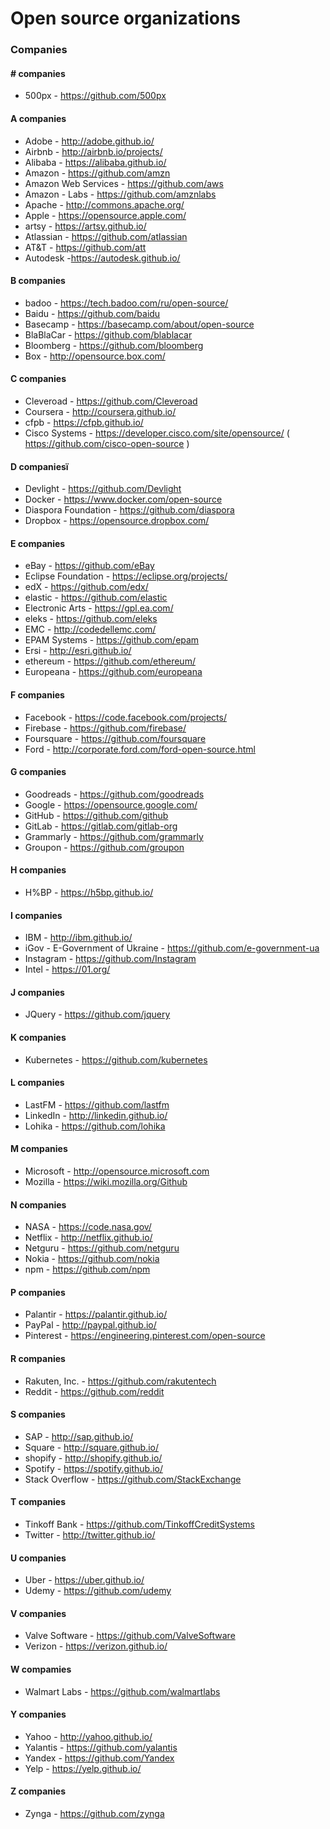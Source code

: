 # Open source organizations
### Companies

#### # companies
* 500px -  https://github.com/500px

#### A companies
* Adobe - http://adobe.github.io/
* Airbnb - http://airbnb.io/projects/
* Alibaba - https://alibaba.github.io/
* Amazon - https://github.com/amzn
* Amazon Web Services - https://github.com/aws
* Amazon - Labs - https://github.com/amznlabs
* Apache - http://commons.apache.org/
* Apple - https://opensource.apple.com/
* artsy - https://artsy.github.io/
* Atlassian - https://github.com/atlassian
* AT&T - https://github.com/att
* Autodesk -https://autodesk.github.io/

#### B companies
* badoo - https://tech.badoo.com/ru/open-source/
* Baidu - https://github.com/baidu
* Basecamp - https://basecamp.com/about/open-source
* BlaBlaCar - https://github.com/blablacar
* Bloomberg - https://github.com/bloomberg
* Box - http://opensource.box.com/

#### C companies
* Cleveroad - https://github.com/Cleveroad
* Coursera - http://coursera.github.io/
* cfpb - https://cfpb.github.io/
* Cisco Systems - https://developer.cisco.com/site/opensource/ ( https://github.com/cisco-open-source )

#### D companiesї
* Devlight - https://github.com/Devlight
* Docker - https://www.docker.com/open-source
* Diaspora Foundation - https://github.com/diaspora
* Dropbox - https://opensource.dropbox.com/

#### E companies
* eBay - https://github.com/eBay
* Eclipse Foundation - https://eclipse.org/projects/
* edX - https://github.com/edx/
* elastic - https://github.com/elastic
* Electronic Arts - https://gpl.ea.com/
* eleks - https://github.com/eleks
* EMC - http://codedellemc.com/
* EPAM Systems - https://github.com/epam
* Ersi - http://esri.github.io/
* ethereum - https://github.com/ethereum/
* Europeana - https://github.com/europeana

#### F companies
* Facebook - https://code.facebook.com/projects/
* Firebase - https://github.com/firebase/
* Foursquare - https://github.com/foursquare
* Ford - http://corporate.ford.com/ford-open-source.html

#### G companies
* Goodreads - https://github.com/goodreads
* Google - https://opensource.google.com/
* GitHub - https://github.com/github
* GitLab - https://gitlab.com/gitlab-org
* Grammarly - https://github.com/grammarly
* Groupon - https://github.com/groupon

#### H companies
* H%BP - https://h5bp.github.io/

#### I companies
* IBM - http://ibm.github.io/
* iGov - E-Government of Ukraine - https://github.com/e-government-ua
* Instagram - https://github.com/Instagram
* Intel - https://01.org/

#### J companies
* JQuery - https://github.com/jquery

#### K companies
* Kubernetes - https://github.com/kubernetes

#### L companies
* LastFM - https://github.com/lastfm
* LinkedIn - http://linkedin.github.io/
* Lohika - https://github.com/lohika

#### M companies
* Microsoft - http://opensource.microsoft.com
* Mozilla - https://wiki.mozilla.org/Github

#### N companies
* NASA - https://code.nasa.gov/
* Netflix - http://netflix.github.io/
* Netguru - https://github.com/netguru
* Nokia - https://github.com/nokia
* npm - https://github.com/npm

#### P companies
* Palantir - https://palantir.github.io/
* PayPal - http://paypal.github.io/
* Pinterest - https://engineering.pinterest.com/open-source

#### R companies
* Rakuten, Inc. - https://github.com/rakutentech
* Reddit - https://github.com/reddit

#### S companies
* SAP - http://sap.github.io/
* Square - http://square.github.io/
* shopify - http://shopify.github.io/
* Spotify - https://spotify.github.io/
* Stack Overflow - https://github.com/StackExchange

#### T companies
* Tinkoff Bank - https://github.com/TinkoffCreditSystems
* Twitter - http://twitter.github.io/

#### U companies
* Uber - https://uber.github.io/
* Udemy - https://github.com/udemy

#### V companies
* Valve Software - https://github.com/ValveSoftware
* Verizon - https://verizon.github.io/

#### W compamies
* Walmart Labs - https://github.com/walmartlabs

#### Y companies
* Yahoo - http://yahoo.github.io/
* Yalantis - https://github.com/yalantis
* Yandex - https://github.com/Yandex
* Yelp - https://yelp.github.io/

#### Z companies
* Zynga - https://github.com/zynga

